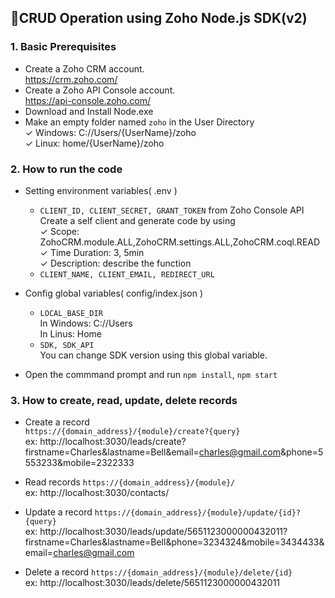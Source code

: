  
## 📌CRUD Operation using Zoho Node.js SDK(v2)
                

### 1. Basic Prerequisites
- Create a Zoho CRM account.  
https://crm.zoho.com/
- Create a Zoho API Console account.  
https://api-console.zoho.com/
- Download and Install Node.exe
- Make an empty folder named `zoho` in the User Directory  
    ✓ Windows: C://Users/{UserName}/zoho  
    ✓ Linux: home/{UserName}/zoho

### 2. How to run the code
- Setting environment variables( .env )

    - `CLIENT_ID, CLIENT_SECRET, GRANT_TOKEN` from Zoho Console API  
    Create a self client and generate code by using  
    ✓ Scope: ZohoCRM.module.ALL,ZohoCRM.settings.ALL,ZohoCRM.coql.READ  
    ✓ Time Duration: 3, 5min  
    ✓ Description: describe the function 
    - `CLIENT_NAME, CLIENT_EMAIL, REDIRECT_URL`

- Config global variables( config/index.json )

    - `LOCAL_BASE_DIR`  
    In Windows: C://Users  
    In Linus: Home
    - `SDK, SDK_API`  
    You can change SDK version using this global variable.

- Open the commmand prompt and run `npm install`, `npm start`

### 3. How to create, read, update, delete records

- Create a record   
    `https://{domain_address}/{module}/create?{query}`  
    ex: http://localhost:3030/leads/create?firstname=Charles&lastname=Bell&email=charles@gmail.com&phone=5553233&mobile=2322333

- Read records
    `https://{domain_address}/{module}/`  
    ex: http://localhost:3030/contacts/ 

- Update a record
    `https://{domain_address}/{module}/update/{id}?{query}`  
    ex: http://localhost:3030/leads/update/5651123000000432011?firstname=Charles&lastname=Bell&phone=3234324&mobile=3434433&email=charles@gmail.com  

- Delete a record
    `https://{domain_address}/{module}/delete/{id}`  
    ex: http://localhost:3030/leads/delete/5651123000000432011
